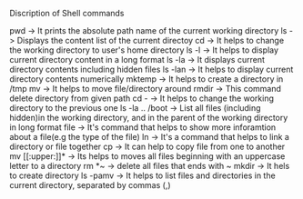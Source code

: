 Discription of Shell commands

pwd -> It prints the absolute path name of the current working directory
ls -> Displays the content list of the current directoy
cd -> It helps to change the working directory to user's home directory
ls -l -> It helps to display current directory content in a long format
ls -la -> It displays current directory contents including hidden files
ls -lan -> It helps to display current directory contents numerically
mktemp -> It helps to create a directory in /tmp
mv -> It helps to move file/directory around
rmdir -> This command delete directory from given path
cd -  -> It helps to change the working directory to the previous one
ls -la .. /boot -> List all files (including hidden)in the working directory, and in the parent of the working directory in long format
file -> It's command that helps to show more inforamtion about a file(e.g the type of the file)
ln -> It's a command that helps to link a directory or file together
cp -> It can help to copy file from one to another
mv [[:upper:]]* -> Its helps to moves all files beginning with an uppercase letter to a directory
rm *~ -> delete all files that ends with ~
mkdir -> It hels to create directory
ls -pamv -> It helps to list files and directories in the current directory, separated by commas (,)
